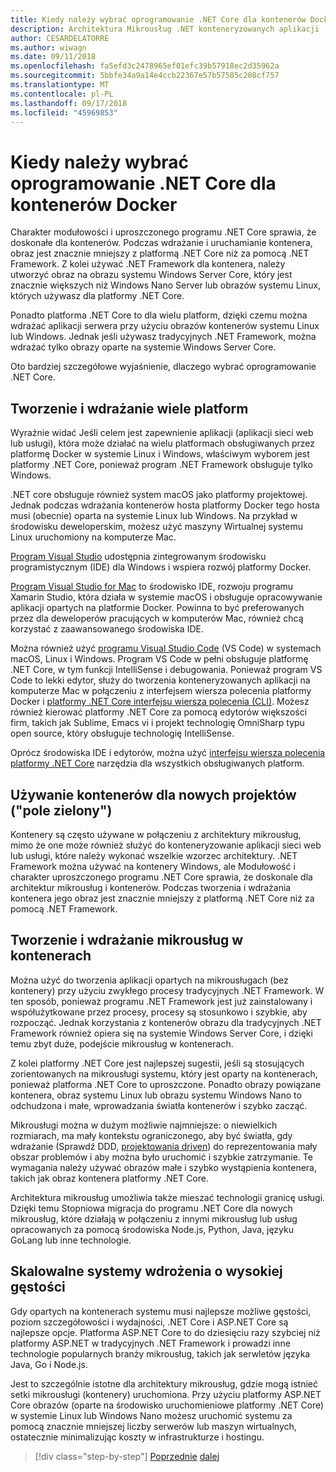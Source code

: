 ```yaml
---
title: Kiedy należy wybrać oprogramowanie .NET Core dla kontenerów Docker
description: Architektura Mikrousług .NET konteneryzowanych aplikacji .NET | Kiedy należy wybrać oprogramowanie .NET Core dla kontenerów Docker
author: CESARDELATORRE
ms.author: wiwagn
ms.date: 09/11/2018
ms.openlocfilehash: fa5efd3c2478965ef01efc39b57918ec2d35962a
ms.sourcegitcommit: 5bbfe34a9a14e4ccb22367e57b57585c208cf757
ms.translationtype: MT
ms.contentlocale: pl-PL
ms.lasthandoff: 09/17/2018
ms.locfileid: "45969853"
---
```

# <a name="when-to-choose-net-core-for-docker-containers"></a>Kiedy należy wybrać oprogramowanie .NET Core dla kontenerów Docker

Charakter modułowości i uproszczonego programu .NET Core sprawia, że doskonałe dla kontenerów. Podczas wdrażanie i uruchamianie kontenera, obraz jest znacznie mniejszy z platformą .NET Core niż za pomocą .NET Framework. Z kolei używać .NET Framework dla kontenera, należy utworzyć obraz na obrazu systemu Windows Server Core, który jest znacznie większych niż Windows Nano Server lub obrazów systemu Linux, których używasz dla platformy .NET Core.

Ponadto platforma .NET Core to dla wielu platform, dzięki czemu można wdrażać aplikacji serwera przy użyciu obrazów kontenerów systemu Linux lub Windows. Jednak jeśli używasz tradycyjnych .NET Framework, można wdrażać tylko obrazy oparte na systemie Windows Server Core.

Oto bardziej szczegółowe wyjaśnienie, dlaczego wybrać oprogramowanie .NET Core.

## <a name="developing-and-deploying-cross-platform"></a>Tworzenie i wdrażanie wiele platform

Wyraźnie widać Jeśli celem jest zapewnienie aplikacji (aplikacji sieci web lub usługi), która może działać na wielu platformach obsługiwanych przez platformę Docker w systemie Linux i Windows, właściwym wyborem jest platformy .NET Core, ponieważ program .NET Framework obsługuje tylko Windows.

.NET core obsługuje również system macOS jako platformy projektowej. Jednak podczas wdrażania kontenerów hosta platformy Docker tego hosta musi (obecnie) oparta na systemie Linux lub Windows. Na przykład w środowisku deweloperskim, możesz użyć maszyny Wirtualnej systemu Linux uruchomiony na komputerze Mac.

[Program Visual Studio](https://www.visualstudio.com/vs/) udostępnia zintegrowanym środowisku programistycznym (IDE) dla Windows i wspiera rozwój platformy Docker.

[Program Visual Studio for Mac](https://www.visualstudio.com/vs/visual-studio-mac/) to środowisko IDE, rozwoju programu Xamarin Studio, która działa w systemie macOS i obsługuje opracowywanie aplikacji opartych na platformie Docker. Powinna to być preferowanych przez dla deweloperów pracujących w komputerów Mac, również chcą korzystać z zaawansowanego środowiska IDE.

Można również użyć [programu Visual Studio Code](https://code.visualstudio.com/) (VS Code) w systemach macOS, Linux i Windows. Program VS Code w pełni obsługuje platformę .NET Core, w tym funkcji IntelliSense i debugowania. Ponieważ program VS Code to lekki edytor, służy do tworzenia konteneryzowanych aplikacji na komputerze Mac w połączeniu z interfejsem wiersza polecenia platformy Docker i [platformy .NET Core interfejsu wiersza polecenia (CLI)](https://docs.microsoft.com/dotnet/core/tools/?tabs=netcore2x). Możesz również kierować platformy .NET Core za pomocą edytorów większości firm, takich jak Sublime, Emacs vi i projekt technologię OmniSharp typu open source, który obsługuje technologię IntelliSense.

Oprócz środowiska IDE i edytorów, można użyć [interfejsu wiersza polecenia platformy .NET Core](https://docs.microsoft.com/dotnet/core/tools/?tabs=netcore2x) narzędzia dla wszystkich obsługiwanych platform.

## <a name="using-containers-for-new-green-field-projects"></a>Używanie kontenerów dla nowych projektów ("pole zielony")

Kontenery są często używane w połączeniu z architektury mikrousług, mimo że one może również służyć do konteneryzowanie aplikacji sieci web lub usługi, które należy wykonać wszelkie wzorzec architektury. .NET Framework można używać na kontenery Windows, ale Modułowość i charakter uproszczonego programu .NET Core sprawia, że doskonale dla architektur mikrousług i kontenerów. Podczas tworzenia i wdrażania kontenera jego obraz jest znacznie mniejszy z platformą .NET Core niż za pomocą .NET Framework.

## <a name="creating-and-deploying-microservices-on-containers"></a>Tworzenie i wdrażanie mikrousług w kontenerach

Można użyć do tworzenia aplikacji opartych na mikrousługach (bez kontenery) przy użyciu zwykłego procesy tradycyjnych .NET Framework. W ten sposób, ponieważ programu .NET Framework jest już zainstalowany i współużytkowane przez procesy, procesy są stosunkowo i szybkie, aby rozpocząć. Jednak korzystania z kontenerów obrazu dla tradycyjnych .NET Framework również opiera się na systemie Windows Server Core, i dzięki temu zbyt duże, podejście mikrousług w kontenerach.

Z kolei platformy .NET Core jest najlepszej sugestii, jeśli są stosujących zorientowanych na mikrousługi systemu, który jest oparty na kontenerach, ponieważ platforma .NET Core to uproszczone. Ponadto obrazy powiązane kontenera, obraz systemu Linux lub obrazu systemu Windows Nano to odchudzona i małe, wprowadzania światła kontenerów i szybko zacząć.

Mikrousługi można w dużym możliwie najmniejsze: o niewielkich rozmiarach, ma mały kontekstu ograniczonego, aby być światła, gdy wdrażanie (Sprawdź DDD, [projektowania driven](https://en.wikipedia.org/wiki/Domain-driven_design)) do reprezentowania mały obszar problemów i aby można było uruchomić i szybkie zatrzymanie. Te wymagania należy używać obrazów małe i szybko wystąpienia kontenera, takich jak obraz kontenera platformy .NET Core.

Architektura mikrousług umożliwia także mieszać technologii granicę usługi. Dzięki temu Stopniowa migracja do programu .NET Core dla nowych mikrousług, które działają w połączeniu z innymi mikrousług lub usług opracowanych za pomocą środowiska Node.js, Python, Java, języku GoLang lub inne technologie.

## <a name="deploying-high-density-in-scalable-systems"></a>Skalowalne systemy wdrożenia o wysokiej gęstości

Gdy opartych na kontenerach systemu musi najlepsze możliwe gęstości, poziom szczegółowości i wydajności, .NET Core i ASP.NET Core są najlepsze opcje. Platforma ASP.NET Core to do dziesięciu razy szybciej niż platformy ASP.NET w tradycyjnych .NET Framework i prowadzi inne technologie popularnych branży mikrousług, takich jak serwletów języka Java, Go i Node.js.

Jest to szczególnie istotne dla architektury mikrousług, gdzie mogą istnieć setki mikrousługi (kontenery) uruchomiona. Przy użyciu platformy ASP.NET Core obrazów (oparte na środowisko uruchomieniowe platformy .NET Core) w systemie Linux lub Windows Nano możesz uruchomić systemu za pomocą znacznie mniejszej liczby serwerów lub maszyn wirtualnych, ostatecznie minimalizując koszty w infrastrukturze i hostingu.


>[!div class="step-by-step"]
[Poprzednie](general-guidance.md)
[dalej](net-framework-container-scenarios.md)
